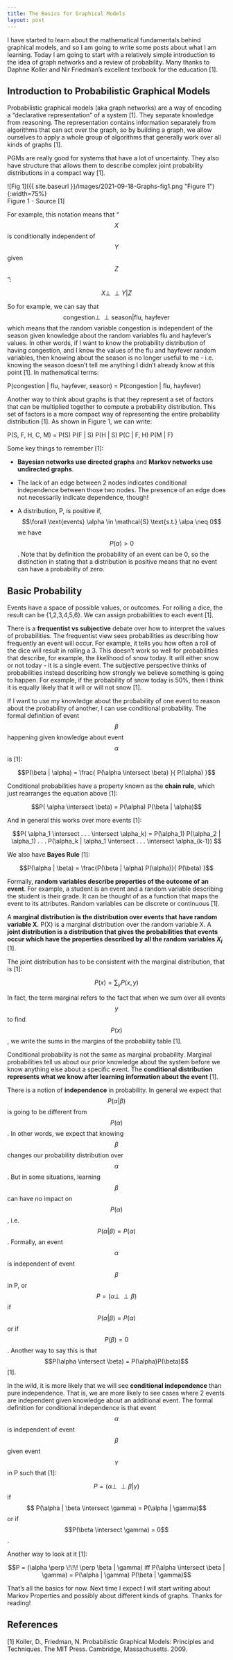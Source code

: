 ```yaml
---
title: The Basics for Graphical Models
layout: post
---
```


I have started to learn about the mathematical fundamentals behind graphical models, and so I am going to write some posts about what I am learning. Today I am going to start with a relatively simple introduction to the idea of graph networks and a review of probability. Many thanks to Daphne Koller and Nir Friedman’s excellent textbook for the education [1]. 

## Introduction to Probabilistic Graphical Models

Probabilistic graphical models (aka graph networks) are a way of encoding a “declarative representation” of a system [1]. They separate knowledge from reasoning. The representation contains information separately from algorithms that can act over the graph, so by building a graph, we allow ourselves to apply a whole group of algorithms that generally work over all kinds of graphs [1]. 

PGMs are really good for systems that have a lot of uncertainty. They also have structure that allows them to describe complex joint probability distributions in a compact way [1]. 

![Fig 1]({{ site.baseurl }}/images/2021-09-18-Graphs-fig1.png "Figure 1"){:width=75%}     
Figure 1 - Source [1]   

For example, this notation means that “$$X$$ is conditionally independent of $$Y$$ given $$Z$$”: 

$$X \perp \!\!\! \perp Y | Z$$

So for example, we can say that $$\text{congestion} \perp \!\!\! \perp \text{season} | \text{flu, hayfever}$$ which means that the random variable congestion is independent of the season given knowledge about the random variables flu and hayfever’s values. In other words, if I want to know the probability distribution of having congestion, and I know the values of the flu and hayfever random variables, then knowing about the season is no longer useful to me - i.e. knowing the season doesn’t tell me anything I didn’t already know at this point [1]. In mathematical terms: 

P(congestion | flu, hayfever, season) = P(congestion | flu, hayfever)

Another way to think about graphs is that they represent a set of factors that can be multiplied together to compute a probability distribution. This set of factors is a more compact way of representing the entire probability distribution [1]. As shown in Figure 1, we can write: 

P(S, F, H, C, M) = P(S) P(F | S) P(H | S) P(C | F, H) P(M | F)

Some key things to remember [1]: 

* **Bayesian networks use directed graphs** and **Markov networks use undirected graphs**.  

* The lack of an edge between 2 nodes indicates conditional independence between those two nodes. The presence of an edge does not necessarily indicate dependence, though!  

* A distribution, P, is positive if, $$\forall \text{events} \alpha \in \mathcal{S} \text{s.t.} \alpa \neq 0$$ we have $$P(\alpha) > 0$$. Note that by definition the probability of an event can be 0, so the distinction in stating that a distribution is positive means that no event can have a probability of zero.   

## Basic Probability


Events have a space of possible values, or outcomes. For rolling a dice, the result can be {1,2,3,4,5,6}. We can assign probabilities to each event [1]. 

There is a **frequentist vs subjective** debate over how to interpret the values of probabilities. The frequentist view sees probabilities as describing how frequently an event will occur. For example, it tells you how often a roll of the dice will result in rolling a 3. This doesn’t work so well for probabilities that describe, for example, the likelihood of snow today. It will either snow or not today - it is a single event. The subjective perspective thinks of probabilities instead describing how strongly we believe something is going to happen. For example, if the probability of snow today is 50%, then I think it is equally likely that it will or will not snow [1]. 

If I want to use my knowledge about the probability of one event to reason about the probability of another, I can use conditional probability. The formal definition of event $$\beta$$ happening given knowledge about event $$\alpha$$ is [1]: 

$$P(\beta | \alpha) = \frac{ P(\alpha \intersect \beta) }{ P(\alpha) }$$

Conditional probabilities have a property known as the **chain rule**, which just rearranges the equation above [1]: 

$$P( \alpha \intersect \beta) = P(\alpha) P(\beta | \alpha)$$

And in general this works over more events [1]:

$$P( \alpha_1 \intersect . . . \intersect \alpha_k) = P(\alpha_1) P(\alpha_2 | \alpha_1) . . . P(\alpha_k | \alpha_1 \intersect . . . \intersect \alpha_{k-1}) $$

We also have **Bayes Rule** [1]:

$$P(\alpha | \beta) = \frac{P(\beta | \alpha) P(\alpha)}{ P(\beta) }$$

Formally, **random variables describe properties of the outcome of an event**. For example, a student is an event and a random variable describing the student is their grade. It can be thought of as a function that maps the event to its attributes. Random variables can be discrete or continuous [1]. 

A **marginal distribution is the distribution over events that have random variable X**. P(X) is a marginal distribution over the random variable X. A **joint distribution is a distribution that gives the probabilities that events occur which have the properties described by all the random variables $X_i$** [1]. 

The joint distribution has to be consistent with the marginal distribution, that is [1]: 

$$P(x) = \sum_y P(x, y)$$

In fact, the term marginal refers to the fact that when we sum over all events $$y$$ to find $$P(x)$$, we write the sums in the margins of the probability table [1]. 

Conditional probability is not the same as marginal probability. Marginal probabilities tell us about our prior knowledge about the system before we know anything else about a specific event. The **conditional distribution represents what we know after learning information about the event** [1]. 

There is a notion of **independence** in probability. In general we expect that $$P(\alpha | \beta)$$ is going to be different from $$P(\alpha)$$. In other words, we expect that knowing $$\beta$$ changes our probability distribution over $$\alpha$$. But in some situations, learning $$\beta$$ can have no impact on $$P(\alpha)$$, i.e. $$P(\alpha | \beta) = P(\alpha)$$. Formally, an event $$\alpha$$ is independent of event $$\beta$$ in P, or $$P = (\alpha \perp \!\!\! \perp \beta)$$ if $$P( \alpha | \beta) = P(\alpha)$$ or if $$P(\beta) = 0$$. Another way to say this is that $$P(\alpha \intersect \beta) = P(\alpha)P(\beta)$$ [1]. 

In the wild, it is more likely that we will see **conditional independence** than pure independence. That is, we are more likely to see cases where 2 events are independent given knowledge about an additional event. The formal definition for conditional independence is that event $$\alpha$$ is independent of event $$\beta$$ given event $$\gamma$$ in P such that [1]: 

$$P = (\alpha \perp \!\!\! \perp \beta | \gamma)$$ if $$ P(\alpha | \beta \intersect \gamma) = P(\alpha | \gamma)$$ or if $$P(\beta \intersect \gamma) = 0$$. 

Another way to look at it [1]: 

$$P = (\alpha \perp \!\!\! \perp \beta | \gamma) iff P(\alpha \intersect \beta | \gamma) = P(\alpha | \gamma) P(\beta | \gamma)$$

That’s all the basics for now. Next time I expect I will start writing about Markov Properties and possibly about different kinds of graphs. Thanks for reading!


## References

[1] Koller, D., Friedman, N. Probabilistic Graphical Models: Principles and Techniques. The MIT Press. Cambridge, Massachusetts. 2009. 
